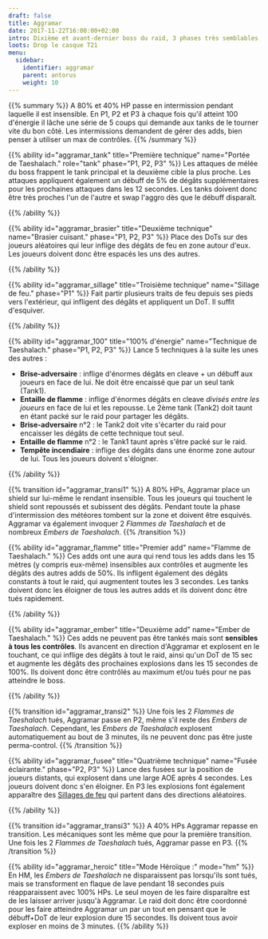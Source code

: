 ```yaml
---
draft: false
title: Aggramar
date: 2017-11-22T16:00:00+02:00
intro: Dixième et avant-dernier boss du raid, 3 phases très semblables, avec 2 intermissions.
loots: Drop le casque T21
menu:
  sidebar:
    identifier: aggramar
    parent: antorus
    weight: 10
---
```


{{% summary %}}
A 80% et 40% HP passe en intermission pendant laquelle il est insensible. 
En P1, P2 et P3 à chaque fois qu'il atteint 100 d'énergie il lâche une série de 5 coups qui demande aux tanks de le tourner vite du bon côté.
Les intermissions demandent de gérer des adds, bien penser à utiliser un max de contrôles.
{{% /summary %}}

{{% ability
  id="aggramar_tank"
  title="Première technique"
  name="Portée de Taeshalach."
  role="tank"
  phase="P1, P2, P3"
%}}
Les attaques de mélée du boss frappent le tank principal et la deuxième cible la plus proche.
Les attaques appliquent également un débuff de 5% de dégâts supplémentaires pour les prochaines attaques dans les 12 secondes.
Les tanks doivent donc être très proches l'un de l'autre et swap l'aggro dès que le débuff disparaît.  

{{% /ability %}}

{{% ability
  id="aggramar_brasier"
  title="Deuxième technique"
  name="Brasier cuisant."
  phase="P1, P2, P3"
%}}
Place des DoTs sur des joueurs aléatoires qui leur inflige des dégâts de feu en zone autour d'eux.
Les joueurs doivent donc être espacés les uns des autres.

{{% /ability %}}

{{% ability
  id="aggramar_sillage"
  title="Troisième technique"
  name="Sillage de feu."
  phase="P1"
%}}
Fait partir plusieurs traits de feu depuis ses pieds vers l'extérieur, qui infligent des dégâts et appliquent un DoT.
Il suffit d'esquiver.

{{% /ability %}}

{{% ability
  id="aggramar_100"
  title="100% d'énergie"
  name="Technique de Taeshalach."
  phase="P1, P2, P3"
%}}
Lance 5 techniques à la suite les unes des autres :

* **Brise-adversaire** : inflige d'énormes dégâts en cleave + un débuff aux joueurs en face de lui. Ne doit être encaissé que par un seul tank (Tank1).
* **Entaille de flamme** : inflige d'énormes dégâts en cleave *divisés entre les joueurs* en face de lui et les repousse. Le 2ème tank (Tank2) doit taunt en étant packé sur le raid pour partager les dégâts.
* **Brise-adversaire** n°2 : le Tank2 doit vite s'écarter du raid pour encaisser les dégâts de cette technique tout seul.
* **Entaille de flamme** n°2 : le Tank1 taunt après s'être packé sur le raid.
* **Tempête incendiaire** : inflige des dégâts dans une énorme zone autour de lui. Tous les joueurs doivent s'éloigner.

{{% /ability %}}

{{% transition id="aggramar_transi1" %}}
A 80% HPs, Aggramar place un shield sur lui-même le rendant insensible.
Tous les joueurs qui touchent le shield sont repoussés et subissent des dégâts.
Pendant toute la phase d'intermission des météores tombent sur la zone et doivent être esquivés.
Aggramar va également invoquer 2 *Flammes de Taeshalach* et de nombreux *Embers de Taeshalach*.
{{% /transition %}}

{{% ability
  id="aggramar_flamme"
  title="Premier add"
  name="Flamme de Taeshalach."
%}}
Ces adds ont une aura qui rend tous les adds dans les 15 mètres (y compris eux-même) insensibles aux contrôles et augmente les dégâts des autres adds de 50%.
Ils infligent également des dégâts constants à tout le raid, qui augmentent toutes les 3 secondes.
Les tanks doivent donc les éloigner de tous les autres adds et ils doivent donc être tués rapidement.

{{% /ability %}}

{{% ability
  id="aggramar_ember"
  title="Deuxième add"
  name="Ember de Taeshalach."
%}}
Ces adds ne peuvent pas être tankés mais sont **sensibles à tous les contrôles**.
Ils avancent en direction d'Aggramar et explosent en le touchant, ce qui inflige des dégâts à tout le raid, ainsi qu'un DoT de 15 sec et augmente les dégâts des prochaines explosions dans les 15 secondes de 100%.
Ils doivent donc être contrôlés au maximum et/ou tués pour ne pas atteindre le boss.

{{% /ability %}}

{{% transition id="aggramar_transi2" %}}
Une fois les 2 *Flammes de Taeshalach* tués, Aggramar passe en P2, même s'il reste des *Embers de Taeshalach*.
Cependant, les *Embers de Taeshalach* explosent automatiquement au bout de 3 minutes, ils ne peuvent donc pas être juste perma-control. 
{{% /transition %}}

{{% ability
  id="aggramar_fusee"
  title="Quatrième technique"
  name="Fusée éclairante."
  phase="P2, P3"
%}}
Lance des fusées sur la position de joueurs distants, qui explosent dans une large AOE après 4 secondes.
Les joueurs doivent donc s'en éloigner.
En P3 les explosions font également apparaître des [Sillages de feu](#aggramar_sillage) qui partent dans des directions aléatoires.

{{% /ability %}}

{{% transition id="aggramar_transi3" %}}
A 40% HPs Aggramar repasse en transition.
Les mécaniques sont les même que pour la première transition.
Une fois les 2 *Flammes de Taeshalach* tués, Aggramar passe en P3.
{{% /transition %}}

{{% ability
  id="aggramar_heroic"
  title="Mode Héroïque :"
  mode="hm"
%}}
En HM, les *Embers de Taeshalach* ne disparaissent pas lorsqu'ils sont tués, mais se transforment en flaque de lave pendant 18 secondes puis réapparaissent avec 100% HPs.
Le seul moyen de les faire disparaître est de les laisser arriver jusqu'à Aggramar.
Le raid doit donc être coordonné pour les faire atteindre Aggramar un par un tout en pensant que le débuff+DoT de leur explosion dure 15 secondes.
Ils doivent tous avoir exploser en moins de 3 minutes. 
{{% /ability %}}
